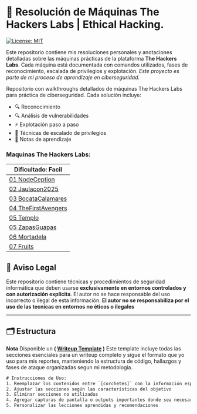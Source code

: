 # 🧠 Resolución de Máquinas The Hackers Labs | Ethical Hacking.

[![License: MIT](https://img.shields.io/badge/License-MIT-blue.svg)](https://opensource.org/licenses/MIT)

Este repositorio contiene mis resoluciones personales y anotaciones detalladas sobre las máquinas prácticas de la plataforma **The Hackers Labs**. Cada máquina está documentada con comandos utilizados, fases de reconocimiento, escalada de privilegios y explotación.
*Este proyecto es parte de mi proceso de aprendizaje en ciberseguridad.*

Repositorio con walkthroughs detallados de máquinas The Hackers Labs para práctica de ciberseguridad. Cada solución incluye:
- 🔍 Reconocimiento
- 🔍 Análisis de vulnerabilidades
- ⚡ Explotación paso a paso
- 🚀 Técnicas de escalado de privilegios
- 📌 Notas de aprendizaje
### Maquinas The Hackers Labs:

| Dificultado: Facil                                                    |
| --------------------------------------------------------------------- |
| [01 NodeCeption](01-HackersLabs/01-facil/01-NodeCeption.md)           |
| [02 Jaulacon2025](01-HackersLabs/01-facil/02-Jaulacon2025.md)         |
| [03 BocataCalamares](01-HackersLabs/01-facil/03-BocataCalamares.md)   |
| [04 TheFirstAvengers](01-HackersLabs/01-facil/04-TheFirstAvengers.md) |
| [05 Templo](01-HackersLabs/01-facil/05-Templo.md)                     |
| [05 ZapasGuapas](01-HackersLabs/01-facil/05-Zapas_Guapas.md)          |
| [06 Mortadela](01-HackersLabs/01-facil/06-Mortadela.md)               |
| [07 Fruits](01-HackersLabs/01-facil/07-Fruits.md)                     |

## 📜 Aviso Legal  
Este repositorio contiene técnicas y procedimientos de seguridad informática que deben usarse **exclusivamente en entornos controlados y con autorización explícita**. El autor no se hace responsable del uso incorrecto o ilegal de esta información.
**El autor no se responsabiliza por el uso de las tecnicas en entornos no éticos o ilegales**

---
## 🗂 Estructura
**Nota** Disponible un **( [Writeup Template](/00-Template.md) )** Este template incluye todas las secciones esenciales para un writeup completo y sigue el formato que yo uso para mis reportes, manteniendo la estructura de código, hallazgos y fases de ataque organizadas segun mi metodologia.

```txt
# Instrucciones de Uso:
1. Reemplazar los contenidos entre `[corchetes]` con la información específica de la máquina
2. Ajustar las secciones según las características del objetivo
3. Eliminar secciones no utilizadas
4. Agregar capturas de pantalla o outputs importantes donde sea necesario
5. Personalizar las lecciones aprendidas y recomendaciones
```

